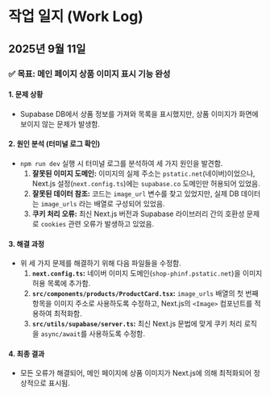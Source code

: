 # 작업 일지 (Work Log)

## 2025년 9월 11일

### ✅ 목표: 메인 페이지 상품 이미지 표시 기능 완성

#### 1. 문제 상황
- Supabase DB에서 상품 정보를 가져와 목록을 표시했지만, 상품 이미지가 화면에 보이지 않는 문제가 발생함.

#### 2. 원인 분석 (터미널 로그 확인)
- `npm run dev` 실행 시 터미널 로그를 분석하여 세 가지 원인을 발견함.
    1.  **잘못된 이미지 도메인:** 이미지의 실제 주소는 `pstatic.net`(네이버)이었으나, Next.js 설정(`next.config.ts`)에는 `supabase.co` 도메인만 허용되어 있었음.
    2.  **잘못된 데이터 참조:** 코드는 `image_url` 변수를 찾고 있었지만, 실제 DB 데이터는 `image_urls` 라는 배열로 구성되어 있었음.
    3.  **쿠키 처리 오류:** 최신 Next.js 버전과 Supabase 라이브러리 간의 호환성 문제로 `cookies` 관련 오류가 발생하고 있었음.

#### 3. 해결 과정
- 위 세 가지 문제를 해결하기 위해 다음 파일들을 수정함.
    1.  **`next.config.ts`:** 네이버 이미지 도메인(`shop-phinf.pstatic.net`)을 이미지 허용 목록에 추가함.
    2.  **`src/components/products/ProductCard.tsx`:** `image_urls` 배열의 첫 번째 항목을 이미지 주소로 사용하도록 수정하고, Next.js의 `<Image>` 컴포넌트를 적용하여 최적화함.
    3.  **`src/utils/supabase/server.ts`:** 최신 Next.js 문법에 맞게 쿠키 처리 로직을 `async/await`를 사용하도록 수정함.

#### 4. 최종 결과
- 모든 오류가 해결되어, 메인 페이지에 상품 이미지가 Next.js에 의해 최적화되어 정상적으로 표시됨.
